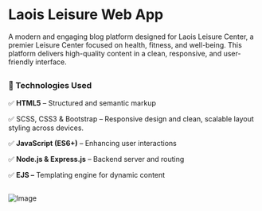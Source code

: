 <div>
<h1 align="left">Laois Leisure Web App</h1>

<p>
  A modern and engaging blog platform designed for Laois Leisure Center, a premier Leisure Center focused on health, fitness, and well-being. This platform delivers high-quality content in a clean, 
  responsive, and user-friendly interface.
</p>

##

<h3>🚀 Technologies Used </h3>

✅ **HTML5** – Structured and semantic markup

✅ SCSS, CSS3 & Bootstrap – Responsive design and clean, scalable layout styling across devices.

✅ **JavaScript (ES6+)** – Enhancing user interactions

✅ **Node.js & Express.js** – Backend server and routing

✅ **EJS –** Templating engine for dynamic content

##
![Image](https://github.com/user-attachments/assets/36fa3e28-2c72-4c8c-95eb-9665fb3f4e51)

<div/>

